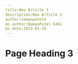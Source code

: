 ```yaml
---
title:New Article 3
description:New Article 3
author:namanpatel6
ms.author:NamanPatel-5461
ms.date:2023-01-19
---
```


# Page Heading 3


